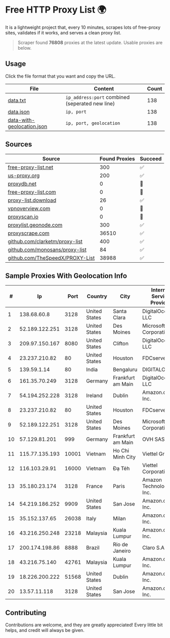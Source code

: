 
# Free HTTP Proxy List 🌍

It is a lightweight project that, every 10 minutes, scrapes lots of free-proxy sites, validates if it works, and serves a clean proxy list.


> Scraper found **76808** proxies at the latest update. Usable proxies are below.

## Usage

Click the file format that you want and copy the URL.


|File|Content|Count|
|----|-------|-----|
|[data.txt](https://raw.githubusercontent.com/themiralay/Proxy-List-World/master/data.txt)|`ip_address:port` combined (seperated new line)|138|
|[data.json](https://raw.githubusercontent.com/themiralay/Proxy-List-World/master/data.json)|`ip, port`|138|
|[data-with-geolocation.json](https://raw.githubusercontent.com/themiralay/Proxy-List-World/master/data-with-geolocation.json)|`ip, port, geolocation`|138|

## Sources

|Source|Found Proxies|Succeed|
|------|-------------|-------|
|[free-proxy-list.net](https://free-proxy-list.net)|300|✅|
|[us-proxy.org](https://www.us-proxy.org)|200|✅|
|[proxydb.net](http://proxydb.net)|0|🚫|
|[free-proxy-list.com](https://free-proxy-list.com/?page=&port=&type%5B%5D=http&type%5B%5D=https&up_time=0&search=Search)|0|🚫|
|[proxy-list.download](https://www.proxy-list.download/HTTP)|26|✅|
|[vpnoverview.com](https://vpnoverview.com/privacy/anonymous-browsing/free-proxy-servers)|0|🚫|
|[proxyscan.io](https://www.proxyscan.io)|0|🚫|
|[proxylist.geonode.com](https://proxylist.geonode.com/api/proxy-list?limit=300&page=1&sort_by=lastChecked&sort_type=desc&protocols=http,https)|300|✅|
|[proxyscrape.com](https://api.proxyscrape.com/v2/?request=displayproxies&protocol=http&timeout=10000&country=all&ssl=all&anonymity=all)|36510|✅|
|[github.com/clarketm/proxy-list](https://raw.githubusercontent.com/clarketm/proxy-list/master/proxy-list-raw.txt)|400|✅|
|[github.com/monosans/proxy-list](https://raw.githubusercontent.com/monosans/proxy-list/main/proxies/http.txt)|84|✅|
|[github.com/TheSpeedX/PROXY-List](https://raw.githubusercontent.com/TheSpeedX/PROXY-List/master/http.txt)|38988|✅|


## Sample Proxies With Geolocation Info

|#|Ip|Port|Country|City|Internet Service Provider|
|-|--|----|-------|----|-------------------------|
|1|138.68.60.8|3128|United States|Santa Clara|DigitalOcean, LLC|
|2|52.189.122.251|3128|United States|Des Moines|Microsoft Corporation|
|3|209.97.150.167|8080|United States|Clifton|DigitalOcean, LLC|
|4|23.237.210.82|80|United States|Houston|FDCservers.net|
|5|139.59.1.14|80|India|Bengaluru|DIGITALOCEAN|
|6|161.35.70.249|3128|Germany|Frankfurt am Main|DigitalOcean, LLC|
|7|54.194.252.228|3128|Ireland|Dublin|Amazon.com, Inc.|
|8|23.237.210.82|80|United States|Houston|FDCservers.net|
|9|52.189.122.251|3128|United States|Des Moines|Microsoft Corporation|
|10|57.129.81.201|999|Germany|Frankfurt am Main|OVH SAS|
|11|115.77.135.193|10001|Vietnam|Ho Chi Minh City|Viettel Group|
|12|116.103.29.91|16000|Vietnam|Đạ Tẻh|Viettel Corporation|
|13|35.180.23.174|3128|France|Paris|Amazon Technologies Inc.|
|14|54.219.186.252|9909|United States|San Jose|Amazon.com, Inc.|
|15|35.152.137.65|26038|Italy|Milan|Amazon.com, Inc.|
|16|43.216.250.248|23218|Malaysia|Kuala Lumpur|Amazon.com, Inc.|
|17|200.174.198.86|8888|Brazil|Rio de Janeiro|Claro S.A|
|18|43.216.75.140|42761|Malaysia|Kuala Lumpur|Amazon.com, Inc.|
|19|18.226.200.222|51568|United States|Dublin|Amazon.com, Inc.|
|20|13.57.11.118|3128|United States|San Jose|Amazon.com, Inc.|



## Contributing

Contributions are welcome, and they are greatly appreciated! Every
little bit helps, and credit will always be given.

